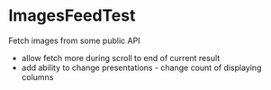# ImagesFeedTest

Fetch images from some public API

- allow fetch more during scroll to end of current result
- add ability to change presentations - change count of displaying columns
